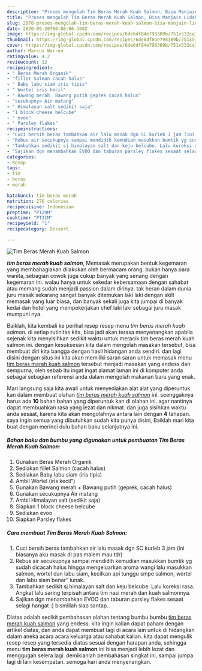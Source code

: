 ```yaml
---
description: "Proses mengolah Tim Beras Merah Kuah Salmon, Bisa Manjain Lidah"
title: "Proses mengolah Tim Beras Merah Kuah Salmon, Bisa Manjain Lidah"
slug: 2070-proses-mengolah-tim-beras-merah-kuah-salmon-bisa-manjain-lidah
date: 2020-09-20T00:08:06.108Z
image: https://img-global.cpcdn.com/recipes/6de6df84e798389b/751x532cq70/tim-beras-merah-kuah-salmon-foto-resep-utama.jpg
thumbnail: https://img-global.cpcdn.com/recipes/6de6df84e798389b/751x532cq70/tim-beras-merah-kuah-salmon-foto-resep-utama.jpg
cover: https://img-global.cpcdn.com/recipes/6de6df84e798389b/751x532cq70/tim-beras-merah-kuah-salmon-foto-resep-utama.jpg
author: Marcus Warren
ratingvalue: 4.2
reviewcount: 12
recipeingredient:
- " Beras Merah Organik"
- "fillet Salmon cacah halus"
- " Baby labu siam iris tipis"
- " Wortel iris kecil"
- " Bawang merah  Bawang putih geprek cacah halus"
- "secukupnya Air matang"
- " Himalayan salt sedikit saja"
- "1 block cheese belcube"
- " evoo"
- " Parsley flakes"
recipeinstructions:
- "Cuci bersih beras tambahkan air lalu masak dgn SC kurleb 3 jam (ini biasanya aku masak dl pas malem mau tdr)"
- "Rebus air secukupnya sampai mendidih kemudian masukkan bumtik yg sudah dicacah halus hingga mengeluarkan aroma wangi lalu masukkan salmon, wortel dan labu siam, kecilkan api tunggu smpe salmon, wortel dan labu siam benar” lunak."
- "Tambahkan sedikit sj himalayan salt dan keju belcube. Lalu koreksi rasa. Angkat lalu saring terpisah antara tim nasi merah dan kuah salmonnya."
- "Sajikan dgn menambahkan EVOO dan taburan parsley flakes sesaat selagi hangat :) bismillah siap santap.."
categories:
- Resep
tags:
- tim
- beras
- merah

katakunci: tim beras merah 
nutrition: 276 calories
recipecuisine: Indonesian
preptime: "PT29M"
cooktime: "PT31M"
recipeyield: "1"
recipecategory: Dessert

---
```



![Tim Beras Merah Kuah Salmon](https://img-global.cpcdn.com/recipes/6de6df84e798389b/751x532cq70/tim-beras-merah-kuah-salmon-foto-resep-utama.jpg)

<b><i>tim beras merah kuah salmon</i></b>, Memasak merupakan bentuk kegemaran yang membahagiakan dilakukan oleh bermacam orang. bukan hanya para wanita, sebagian cowok juga cukup banyak yang senang dengan kegemaran ini. walau hanya untuk sekedar kebersamaan dengan sahabat atau memang sudah menjadi passion dalam dirinya. tak heran dalam dunia juru masak sekarang sangat banyak ditemukan laki laki dengan skill memasak yang luar biasa, dan banyak sekali juga kita jumpai di banyak kedai dan hotel yang mempekerjakan chef laki laki sebagai juru masak mumpuni nya.



Baiklah, kita kembali ke perihal resep resep menu <i>tim beras merah kuah salmon</i>. di setiap rutinitas kita, bisa jadi akan terasa menyenangkan apabila sejenak kita menyisihkan sedikit waktu untuk meracik tim beras merah kuah salmon ini. dengan kesuksesan kita dalam mengolah masakan tersebut, bisa membuat diri kita bangga dengan hasil hidangan anda sendiri. dan lagi disini dengan situs ini kita akan memiliki saran saran untuk memasak menu <u>tim beras merah kuah salmon</u> tersebut menjadi masakan yang endess dan sempurna, oleh sebab itu ingat ingat alamat laman ini di komputer anda sebagai sebagian referensi anda dalam mengolah makanan baru yang enak.


Mari langsung saja kita awali untuk menyediakan alat alat yang diperuntuk kan dalam membuat olahan <u><i>tim beras merah kuah salmon</i></u> ini. seenggaknya harus ada <b>10</b> bahan bahan yang diperuntuk kan di olahan ini. agar nantinya dapat membuahkan rasa yang lezat dan nikmat. dan juga sisihkan waktu anda sesaat, karena kita akan mengolahnya antara lain dengan <b>4</b> tahapan. saya ingin semua yang dibutuhkan sudah kita punya disini, Baiklah mari kita buat dengan merinci dulu bahan baku selanjutnya ini.

<!--inarticleads1-->

##### Bahan baku dan bumbu yang digunakan untuk pembuatan Tim Beras Merah Kuah Salmon:

1. Gunakan  Beras Merah Organik
1. Sediakan fillet Salmon (cacah halus)
1. Sediakan  Baby labu siam (iris tipis)
1. Ambil  Wortel (iris kecil”)
1. Gunakan  Bawang merah + Bawang putih (geprek, cacah halus)
1. Gunakan secukupnya Air matang
1. Ambil  Himalayan salt (sedikit saja)
1. Siapkan 1 block cheese belcube
1. Sediakan  evoo
1. Siapkan  Parsley flakes




<!--inarticleads2-->

##### Cara membuat Tim Beras Merah Kuah Salmon:

1. Cuci bersih beras tambahkan air lalu masak dgn SC kurleb 3 jam (ini biasanya aku masak dl pas malem mau tdr)
1. Rebus air secukupnya sampai mendidih kemudian masukkan bumtik yg sudah dicacah halus hingga mengeluarkan aroma wangi lalu masukkan salmon, wortel dan labu siam, kecilkan api tunggu smpe salmon, wortel dan labu siam benar” lunak.
1. Tambahkan sedikit sj himalayan salt dan keju belcube. Lalu koreksi rasa. Angkat lalu saring terpisah antara tim nasi merah dan kuah salmonnya.
1. Sajikan dgn menambahkan EVOO dan taburan parsley flakes sesaat selagi hangat :) bismillah siap santap..




Diatas adalah sedikit pembahasan olahan tentang bumbu bumbu <u>tim beras merah kuah salmon</u> yang endess. kita ingin kalian dapat paham dengan artikel diatas, dan anda dapat membuat lagi di acara lain untuk di hidangkan dalam aneka acara acara keluarga atau sahabat kalian. kita dapat mengulik resep resep yang tersedia diatas sesuai dengan harapan anda, sehingga menu <b>tim beras merah kuah salmon</b> ini bisa menjadi lebih lezat dan menggugah selera lagi. demikianlah pembahasan singkat ini, sampai jumpa lagi di lain kesempatan. semoga hari anda menyenangkan.
